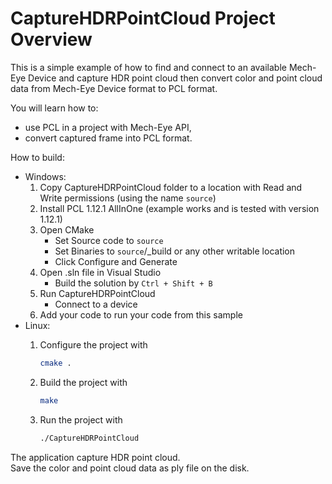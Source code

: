 # CaptureHDRPointCloud Project Overview

This is a simple example of how to find and connect to an available Mech-Eye Device
and capture HDR point cloud then convert color and point cloud data from Mech-Eye Device format to PCL format.

You will learn how to:

* use PCL in a project with Mech-Eye API,
* convert captured frame into PCL format.

How to build:

* Windows:
  1. Copy CaptureHDRPointCloud folder to a location with Read and
   Write permissions (using the name `source`)
  2. Install PCL 1.12.1 AllInOne (example works and is tested with version 1.12.1)
  3. Open CMake
        * Set Source code to `source`
        * Set Binaries to `source`/_build or any other writable location
        * Click Configure and Generate
  4. Open .sln file in Visual Studio
        * Build the solution by `Ctrl + Shift + B`
  5. Run CaptureHDRPointCloud
        * Connect to a device
  6. Add your code to run your code from this sample
* Linux:
  1. Configure the project with

      ```bash
      cmake .
      ```

  2. Build the project with

      ```bash
      make
      ```

  3. Run the project with

      ```bash
      ./CaptureHDRPointCloud
      ```

The application capture HDR point cloud.  
Save the color and point cloud data as ply file on the disk.
